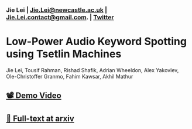 ### Jie Lei | Jie.Lei@newcastle.ac.uk |  Jie.Lei.contact@gmail.com. | [Twitter](https://twitter.com/That_JieLei)

# Low-Power Audio Keyword Spotting using Tsetlin Machines

Jie Lei, Tousif Rahman, Rishad Shafik, Adrian Wheeldon, Alex Yakovlev, Ole-Christoffer Granmo, Fahim Kawsar, Akhil Mathur

## [📽 Demo Video](https://youtu.be/JW0tztpjX8k)

## [📜 Full-text at arxiv](https://arxiv.org/abs/2101.11336)


